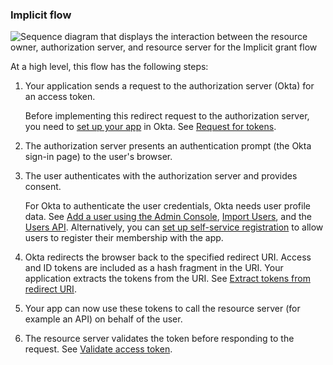 ### Implicit flow

<div class="full">

   ![Sequence diagram that displays the interaction between the resource owner, authorization server, and resource server for the Implicit grant flow](/img/authorization/oauth-implicit-grant-flow.png)

   <!--
      Source image: https://www.figma.com/file/YH5Zhzp66kGCglrXQUag2E/%F0%9F%93%8A-Updated-Diagrams-for-Dev-Docs?type=design&node-id=4133%3A43895&mode=design&t=Me7qqw8odOmrLh6K-1
      oauth-implicit-grant-flow
   -->
</div>

<!-- Source for image. Generated using http://www.plantuml.com/plantuml/uml/

skinparam monochrome true
actor "Resource Owner (User)" as user
participant "Client" as client
participant "Authorization Server (Okta)" as okta
participant "Resource Server (Your App)" as app

autonumber "<b>#."
client -> okta: Access token request to /authorize
okta -> user: 302 redirect to authentication prompt
user -> okta: Authentication & consent
okta -> client: Access token response
client -> app: Request with access token
app -> client: Response

-->

At a high level, this flow has the following steps:

1. Your application sends a request to the authorization server (Okta) for an access token.

    Before implementing this redirect request to the authorization server, you need to [set up your app](#set-up-your-app) in Okta. See [Request for tokens](#request-for-tokens).

2. The authorization server presents an authentication prompt (the Okta sign-in page) to the user's browser.
3. The user authenticates with the authorization server and provides consent.

    For Okta to authenticate the user credentials, Okta needs user profile data.
    See [Add a user using the Admin Console](https://help.okta.com/okta_help.htm?id=ext-usgp-add-users), [Import Users](/docs/guides/password-import-inline-hook/), and the [Users API](https://developer.okta.com/docs/api/openapi/okta-management/management/tag/User/). Alternatively, you can [set up self-service registration](/docs/guides/oie-embedded-sdk-use-case-self-reg/) to allow users to register their membership with the app.

4. Okta redirects the browser back to the specified redirect URI. Access and ID tokens are included as a hash fragment in the URI. Your application extracts the tokens from the URI. See [Extract tokens from redirect URI](#extract-tokens-from-redirect-URI).

5. Your app can now use these tokens to call the resource server (for example an API) on behalf of the user.

6. The resource server validates the token before responding to the request. See [Validate access token](#validate-access-token).
